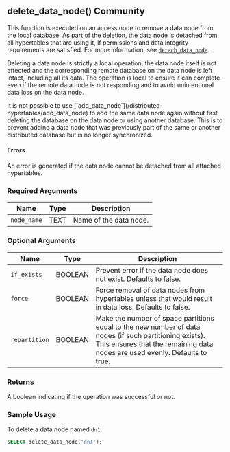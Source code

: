 ## delete_data_node() <tag type="community">Community</tag>

This function is executed on an access node to remove a data
node from the local database. As part of the deletion, the data node
is detached from all hypertables that are using it, if permissions
and data integrity requirements are satisfied. For more information,
see [`detach_data_node`](/distributed-hypertables/detach_data_node).

Deleting a data node is strictly a local operation; the data
node itself is not affected and the corresponding remote database
on the data node is left intact, including all its data. The
operation is local to ensure it can complete even if the remote
data node is not responding and to avoid unintentional data loss on
the data node.

<highlight type="note">
It is not possible to use
[`add_data_node`](/distributed-hypertables/add_data_node) to add the
same data node again without first deleting the database on the data
node or using another database. This is to prevent adding a data node
that was previously part of the same or another distributed database
but is no longer synchronized.
</highlight>

#### Errors

An error is generated if the data node cannot be detached from
all attached hypertables.

### Required Arguments

|Name|Type|Description|
|---|---|---|
| `node_name` | TEXT | Name of the data node. |

### Optional Arguments

|Name|Type|Description|
|---|---|---|
| `if_exists`   | BOOLEAN | Prevent error if the data node does not exist. Defaults to false. |
| `force`       | BOOLEAN | Force removal of data nodes from hypertables unless that would result in data loss.  Defaults to false. |
| `repartition` | BOOLEAN | Make the number of space partitions equal to the new number of data nodes (if such partitioning exists). This ensures that the remaining data nodes are used evenly. Defaults to true. |

### Returns

A boolean indicating if the operation was successful or not.

### Sample Usage

To delete a data node named `dn1`:
```sql
SELECT delete_data_node('dn1');
```
